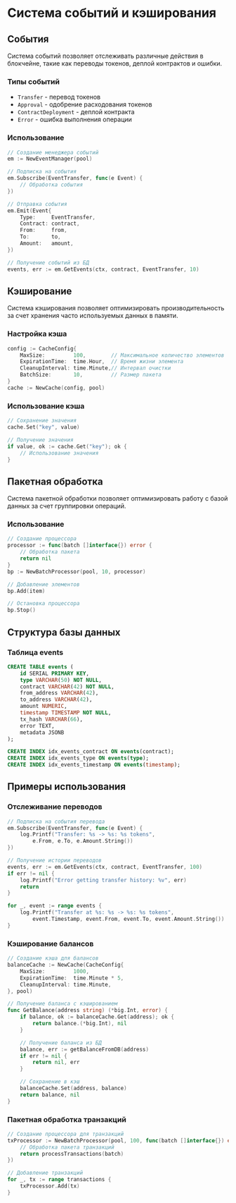 # Система событий и кэширования

## События

Система событий позволяет отслеживать различные действия в блокчейне, такие как переводы токенов, деплой контрактов и ошибки.

### Типы событий

- `Transfer` - перевод токенов
- `Approval` - одобрение расходования токенов
- `ContractDeployment` - деплой контракта
- `Error` - ошибка выполнения операции

### Использование

```go
// Создание менеджера событий
em := NewEventManager(pool)

// Подписка на события
em.Subscribe(EventTransfer, func(e Event) {
    // Обработка события
})

// Отправка события
em.Emit(Event{
    Type:     EventTransfer,
    Contract: contract,
    From:     from,
    To:       to,
    Amount:   amount,
})

// Получение событий из БД
events, err := em.GetEvents(ctx, contract, EventTransfer, 10)
```

## Кэширование

Система кэширования позволяет оптимизировать производительность за счет хранения часто используемых данных в памяти.

### Настройка кэша

```go
config := CacheConfig{
    MaxSize:         100,        // Максимальное количество элементов
    ExpirationTime:  time.Hour,  // Время жизни элемента
    CleanupInterval: time.Minute,// Интервал очистки
    BatchSize:       10,         // Размер пакета
}
cache := NewCache(config, pool)
```

### Использование кэша

```go
// Сохранение значения
cache.Set("key", value)

// Получение значения
if value, ok := cache.Get("key"); ok {
    // Использование значения
}
```

## Пакетная обработка

Система пакетной обработки позволяет оптимизировать работу с базой данных за счет группировки операций.

### Использование

```go
// Создание процессора
processor := func(batch []interface{}) error {
    // Обработка пакета
    return nil
}
bp := NewBatchProcessor(pool, 10, processor)

// Добавление элементов
bp.Add(item)

// Остановка процессора
bp.Stop()
```

## Структура базы данных

### Таблица events

```sql
CREATE TABLE events (
    id SERIAL PRIMARY KEY,
    type VARCHAR(50) NOT NULL,
    contract VARCHAR(42) NOT NULL,
    from_address VARCHAR(42),
    to_address VARCHAR(42),
    amount NUMERIC,
    timestamp TIMESTAMP NOT NULL,
    tx_hash VARCHAR(66),
    error TEXT,
    metadata JSONB
);

CREATE INDEX idx_events_contract ON events(contract);
CREATE INDEX idx_events_type ON events(type);
CREATE INDEX idx_events_timestamp ON events(timestamp);
```

## Примеры использования

### Отслеживание переводов

```go
// Подписка на события перевода
em.Subscribe(EventTransfer, func(e Event) {
    log.Printf("Transfer: %s -> %s: %s tokens",
        e.From, e.To, e.Amount.String())
})

// Получение истории переводов
events, err := em.GetEvents(ctx, contract, EventTransfer, 100)
if err != nil {
    log.Printf("Error getting transfer history: %v", err)
    return
}

for _, event := range events {
    log.Printf("Transfer at %s: %s -> %s: %s tokens",
        event.Timestamp, event.From, event.To, event.Amount.String())
}
```

### Кэширование балансов

```go
// Создание кэша для балансов
balanceCache := NewCache(CacheConfig{
    MaxSize:         1000,
    ExpirationTime:  time.Minute * 5,
    CleanupInterval: time.Minute,
}, pool)

// Получение баланса с кэшированием
func GetBalance(address string) (*big.Int, error) {
    if balance, ok := balanceCache.Get(address); ok {
        return balance.(*big.Int), nil
    }

    // Получение баланса из БД
    balance, err := getBalanceFromDB(address)
    if err != nil {
        return nil, err
    }

    // Сохранение в кэш
    balanceCache.Set(address, balance)
    return balance, nil
}
```

### Пакетная обработка транзакций

```go
// Создание процессора для транзакций
txProcessor := NewBatchProcessor(pool, 100, func(batch []interface{}) error {
    // Обработка пакета транзакций
    return processTransactions(batch)
})

// Добавление транзакций
for _, tx := range transactions {
    txProcessor.Add(tx)
}
``` 